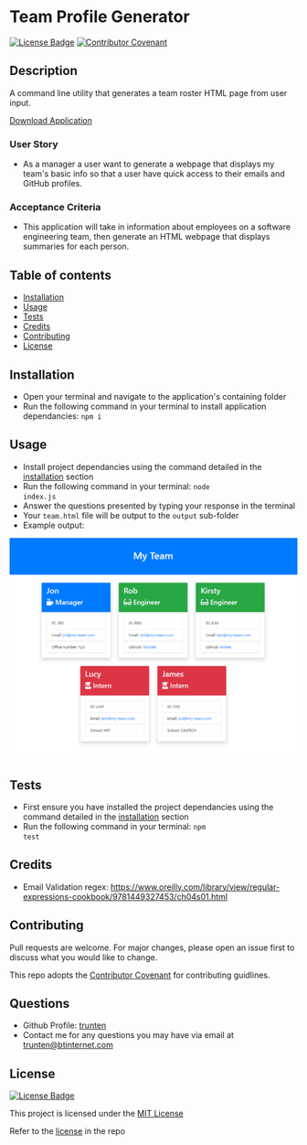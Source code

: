 # Team Profile Generator

[![License Badge](https://img.shields.io/badge/License-MIT-green.svg)](https://choosealicense.com/licenses/mit/)
[![Contributor Covenant](https://img.shields.io/badge/Contributor%20Covenant-2.1-4baaaa.svg)](https://www.contributor-covenant.org/version/2/1/code_of_conduct/)

## Description
A command line utility that generates a team roster HTML page from user input.

[Download Application](https://github.com/trunten/ubbc-team-profile-generator/archive/refs/heads/main.zip)

### User Story
- As a manager a user want to generate a webpage that displays my team's basic info so that a user have quick access to their emails and GitHub profiles.

### Acceptance Criteria
- This application will take in information about employees on a software engineering team, then generate an HTML webpage that displays summaries for each person.

## Table of contents
- [Installation](#installation)
- [Usage](#usage)
- [Tests](#tests)
- [Credits](#credits)
- [Contributing](#contributing)
- [License](#license)

## Installation
- Open your terminal and navigate to the application's containing folder
- Run the following command in your terminal to install application dependancies: <code>npm i</code>

## Usage
- Install project dependancies using the command detailed in the [installation](#installation) section
- Run the following command in your terminal: <code>node index.js</code>
- Answer the questions presented by typing your response in the terminal
- Your <code>team.html</code> file will be output to the <code>output</code> sub-folder 
- Example output:

[![image](./assets/app-screenshot.png)](./output/sample-team.html)

## Tests
- First ensure you have installed the project dependancies using the command detailed in the [installation](#installation) section
- Run the following command in your terminal: <code>npm test</code>

## Credits
- Email Validation regex: https://www.oreilly.com/library/view/regular-expressions-cookbook/9781449327453/ch04s01.html

## Contributing
Pull requests are welcome. For major changes, please open an issue first to discuss what you would like to change.

This repo adopts the [Contributor Covenant](https://www.contributor-covenant.org/version/2/1/code_of_conduct/) for contributing guidlines.

## Questions
- Github Profile: [trunten](https://github.com/trunten)
- Contact me for any questions you may have via email at [trunten@btinternet.com](mailto:trunten@btinternet.com)

## License
[![License Badge](https://img.shields.io/badge/License-MIT-green.svg)](https://choosealicense.com/licenses/mit/)

This project is licensed under the [MIT License](https://choosealicense.com/licenses/mit/)

Refer to the [license](LICENSE) in the repo
